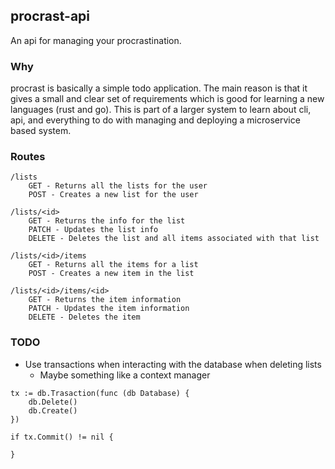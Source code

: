## procrast-api

An api for managing your procrastination.

### Why

procrast is basically a simple todo application. The main reason is that it gives a small and clear set of requirements which is good for learning a new languages (rust and go).
This is part of a larger system to learn about cli, api, and everything to do with managing and deploying a microservice based system.

### Routes

```
/lists
    GET - Returns all the lists for the user
    POST - Creates a new list for the user

/lists/<id>
    GET - Returns the info for the list
    PATCH - Updates the list info
    DELETE - Deletes the list and all items associated with that list

/lists/<id>/items
    GET - Returns all the items for a list
    POST - Creates a new item in the list

/lists/<id>/items/<id>
    GET - Returns the item information
    PATCH - Updates the item information
    DELETE - Deletes the item
```

### TODO

- Use transactions when interacting with the database when deleting lists
  - Maybe something like a context manager

```
tx := db.Trasaction(func (db Database) {
    db.Delete()
    db.Create()
})

if tx.Commit() != nil {

}
```
